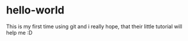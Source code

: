 # hello-world

This is my first time using git and i really hope, that their little tutorial will help me :D
